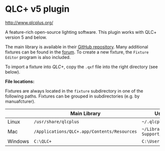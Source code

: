 # QLC+ v5 plugin

<http://www.qlcplus.org/>

A feature-rich open-source lighting software. This plugin works with QLC+ version 5 and below.

The main library is available in their [GitHub repository](https://github.com/mcallegari/qlcplus/tree/master/resources/fixtures). Many additional fixtures can be found in the [forum](http://www.qlcplus.org/forum/viewforum.php?f=3). To create a new fixture, the `Fixture Editor` program is also included.

To import a fixture into *QLC+*, copy the `.qxf` file into the right directory (see below).

**File locations:**

Fixtures are always located in the `fixture` subdirectory in one of the following paths. Fixtures can be grouped in subdirectories (e.g. by manuafcturer).

|         | Main Library                                | User Library                          |
|---------|---------------------------------------------|---------------------------------------|
| Linux   | `/usr/share/qlcplus`                        | `~/.qlcplus`                          |
| Mac     | `/Applications/QLC+.app/Contents/Resources` | `~/Library/Application\ Support/QLC+` |
| Windows | `C:\QLC+`                                   | `C:\Users\MyUser\QLC+`                |
